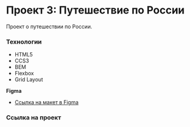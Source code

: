 # Проект 3: Путешествие по России
Проект о путешествии по России.

### Технологии
* HTML5
* CCS3
* BEM
* Flexbox
* Grid Layout

**Figma**

* [Ссылка на макет в Figma](https://www.figma.com/file/OyRWEjU6wBwRe1hapzQoLx/Sprint-3%3A-Russia-%2F-desktop-%2B-mobile?node-id=28503%3A0)

### Ссылка на проект


